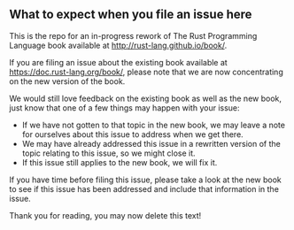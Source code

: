 ## What to expect when you file an issue here

This is the repo for an in-progress rework of The Rust Programming Language book
available at http://rust-lang.github.io/book/.

If you are filing an issue about the existing book available at
https://doc.rust-lang.org/book/, please note that we are now concentrating on
the new version of the book.

We would still love feedback on the existing book as well as the new book, just
know that one of a few things may happen with your issue:

- If we have not gotten to that topic in the new book, we may leave a note for
  ourselves about this issue to address when we get there.
- We may have already addressed this issue in a rewritten version of the topic
  relating to this issue, so we might close it.
- If this issue still applies to the new book, we will fix it.

If you have time before filing this issue, please take a look at the new book
to see if this issue has been addressed and include that information in the
issue.

Thank you for reading, you may now delete this text!
